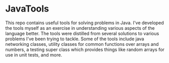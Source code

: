 # JavaTools
This repo contains useful tools for solving problems in Java. I've developed the tools myself as an exercise in understanding various aspects of the language better. The tools were distilled from several solutions to various problems I've been trying to tackle. Some of the tools include java networking classes, utility classes for common functions over arrays and numbers, a testing super class which provides things like random arrays for use in unit tests, and more. 
